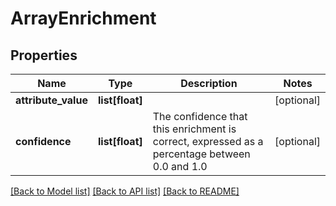 # ArrayEnrichment

## Properties
Name | Type | Description | Notes
------------ | ------------- | ------------- | -------------
**attribute_value** | **list[float]** |  | [optional] 
**confidence** | **list[float]** | The confidence that this enrichment is correct, expressed as a percentage between 0.0 and 1.0 | [optional] 

[[Back to Model list]](../README.md#documentation-for-models) [[Back to API list]](../README.md#documentation-for-api-endpoints) [[Back to README]](../README.md)

